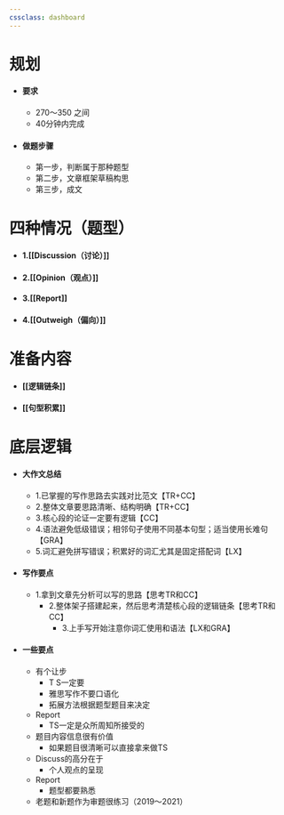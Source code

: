 ```yaml
---
cssclass: dashboard
---
```

# 规划
- #### 要求
	- 270～350 之间
	- 40分钟内完成
- #### 做题步骤
	- 第一步，判断属于那种题型
	- 第二步，文章框架草稿构思
	- 第三步，成文
# 四种情况（题型） 

- #### 1.[[Discussion（讨论）]]
- #### 2.[[Opinion（观点）]]
- #### 3.[[Report]]
- #### 4.[[Outweigh（偏向）]]

# 准备内容
- #### [[逻辑链条]]
- #### [[句型积累]]
# 底层逻辑
- #### 大作文总结
	- 1.已掌握的写作思路去实践对比范文【TR+CC】
	- 2.整体文章要思路清晰、结构明确【TR+CC】
	- 3.核心段的论证一定要有逻辑【CC】
	- 4.语法避免低级错误；相邻句子使用不同基本句型；适当使用长难句【GRA】
	- 5.词汇避免拼写错误；积累好的词汇尤其是固定搭配词【LX】
- #### 写作要点
	- 1.拿到文章先分析可以写的思路【思考TR和CC】
		- 2.整体架子搭建起来，然后思考清楚核心段的逻辑链条【思考TR和CC】
			- 3.上手写开始注意你词汇使用和语法【LX和GRA】
- #### 一些要点
	- 有个让步
		- T S一定要
		- 雅思写作不要口语化
		- 拓展方法根据题型题目来决定
	- Report
		- TS一定是众所周知所接受的
	- 题目内容信息很有价值
		- 如果题目很清晰可以直接拿来做TS
	- Discuss的高分在于
		- 个人观点的呈现
	- Report
		- 题型都要熟悉
	- 老题和新题作为审题很练习（2019～2021）
